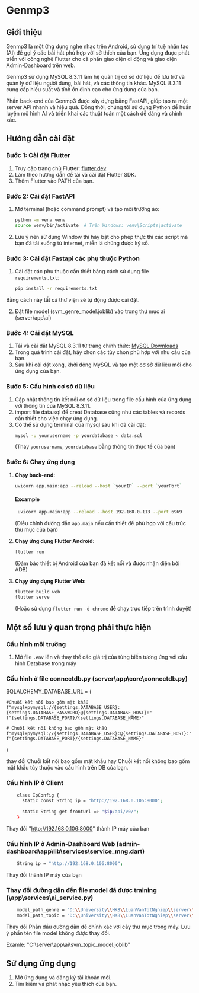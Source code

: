 # Genmp3

## Giới thiệu

Genmp3 là một ứng dụng nghe nhạc trên Android, sử dụng trí tuệ nhân tạo (AI) để gợi ý các bài hát phù hợp với sở thích của bạn. Ứng dụng được phát triển với công nghệ Flutter cho cả phần giao diện di động và giao diện Admin-Dashboard trên web. 

Genmp3 sử dụng MySQL 8.3.11 làm hệ quản trị cơ sở dữ liệu để lưu trữ và quản lý dữ liệu người dùng, bài hát, và các thông tin khác. MySQL 8.3.11 cung cấp hiệu suất và tính ổn định cao cho ứng dụng của bạn.

Phần back-end của Genmp3 được xây dựng bằng FastAPI, giúp tạo ra một server API nhanh và hiệu quả. Đồng thời, chúng tôi sử dụng Python để huấn luyện mô hình AI và triển khai các thuật toán một cách dễ dàng và chính xác.

## Hướng dẫn cài đặt

### Bước 1: Cài đặt Flutter

1. Truy cập trang chủ Flutter: [flutter.dev](https://flutter.dev)
2. Làm theo hướng dẫn để tải và cài đặt Flutter SDK.
3. Thêm Flutter vào PATH của bạn.

### Bước 2: Cài đặt FastAPI

1. Mở terminal (hoặc command prompt) và tạo môi trường ảo:
    ```bash
    python -m venv venv
    source venv/bin/activate  # Trên Windows: venv\Scripts\activate
    ```
2. Lưu ý nên sử dụng Window thì hãy bật cho phép thực thi các script mà bạn đã tải xuống từ internet, miễn là chúng được ký số.
   
    
    

### Bước 3: Cài đặt Fastapi các phụ thuộc Python

1. Cài đặt các phụ thuộc cần thiết bằng cách sử dụng file `requirements.txt`:
    ```bash
    pip install -r requirements.txt
    ```
Bằng cách này tất cả thư viện sẽ tự động được cài đặt.

2. Đặt file model (svm_genre_model.joblib) vào trong thư mục ai (server\app\ai)

### Bước 4: Cài đặt MySQL

1. Tải và cài đặt MySQL 8.3.11 từ trang chính thức: [MySQL Downloads](https://dev.mysql.com/downloads/mysql/)
2. Trong quá trình cài đặt, hãy chọn các tùy chọn phù hợp với nhu cầu của bạn.
3. Sau khi cài đặt xong, khởi động MySQL và tạo một cơ sở dữ liệu mới cho ứng dụng của bạn.

### Bước 5: Cấu hình cơ sở dữ liệu

1. Cập nhật thông tin kết nối cơ sở dữ liệu trong file cấu hình của ứng dụng với thông tin của MySQL 8.3.11.
2. import file data.sql để creat Database cũng như các tables và records cần thiết cho việc chạy ứng dụng.
3. Có thể sử dụng terminal của mysql sau khi đã cài đặt:
    ```bash
    mysql -u yourusername -p yourdatabase < data.sql
    ```
   (Thay `yourusername`, `yourdatabase` bằng thông tin thực tế của bạn)

### Bước 6: Chạy ứng dụng

1. **Chạy back-end:**
    ```bash
    uvicorn app.main:app --reload --host `yourIP` --port `yourPort`
    ```
    #### Excample
   ```bash
    uvicorn app.main:app --reload --host 192.168.0.113 --port 6969
    ```
   (Điều chỉnh đường dẫn `app.main` nếu cần thiết để phù hợp với cấu trúc thư mục của bạn)

3. **Chạy ứng dụng Flutter Android:**
    ```bash
    flutter run
    ```
   (Đảm bảo thiết bị Android của bạn đã kết nối và được nhận diện bởi ADB)

4. **Chạy ứng dụng Flutter Web:**
    ```bash
    flutter build web
    flutter serve
    ```
   (Hoặc sử dụng `flutter run -d chrome` để chạy trực tiếp trên trình duyệt)

## Một số lưu ý quan trọng phải thực hiện

### Cấu hình môi trường

1. Mở file `.env` lên và thay thế các giá trị của từng biến tương ứng với cấu hình Database trong máy

### Cấu hình ở file connectdb.py (server\app\core\connectdb.py)
SQLALCHEMY_DATABASE_URL = (

    #Chuỗi kết nối bao gồm mật khẩu
    f"mysql+pymysql://{settings.DATABASE_USER}:{settings.DATABASE_PASSWORD}@{settings.DATABASE_HOST}:"
    f"{settings.DATABASE_PORT}/{settings.DATABASE_NAME}"

    # Chuỗi kết nối không bao gồm mật khẩu
    f"mysql+pymysql://{settings.DATABASE_USER}:@{settings.DATABASE_HOST}:"
    f"{settings.DATABASE_PORT}/{settings.DATABASE_NAME}"
)

thay đổi Chuỗi kết nối bao gồm mật khẩu hay Chuỗi kết nối không bao gồm mật khẩu tùy thuộc vào cấu hình trên DB của bạn.

### Cấu hình IP ở Client
```bash
    class IpConfig {
      static const String ip = "http://192.168.0.106:8000";
    
      static String get frontUrl => "$ip/api/v0/";
    }
```
Thay đổi "http://192.168.0.106:8000" thành IP máy của bạn

### Cấu hình IP ở Admin-Dashboard Web (admin-dashboard\app\lib\services\service_mng.dart)

```bash
    String ip = "http://192.168.0.106:8000";
```
Thay đổi thành IP máy của bạn

### Thay đổi đường dẫn đến file model đã được training (\app\services\ai_service.py)
```bash
    model_path_genre = "D:\\University\\HK8\\LuanVanTotNghiep\\server\\app\\ai\\svm_genre_model.joblib"
    model_path_topic = "D:\\University\\HK8\\LuanVanTotNghiep\\server\\app\\ai\\svm_topic_model.joblib"
```
Thay đổi Phần đầu đường dẫn để chính xác với cây thư mục trong máy. Lưu ý phần tên file model không được thay đổi.

Examle: "C:\\server\\app\\ai\\svm_topic_model.joblib"


## Sử dụng ứng dụng

1. Mở ứng dụng và đăng ký tài khoản mới.
2. Tìm kiếm và phát nhạc yêu thích của bạn.


